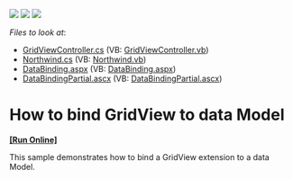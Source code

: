 <!-- default badges list -->
![](https://img.shields.io/endpoint?url=https://codecentral.devexpress.com/api/v1/VersionRange/128551101/10.2.4%2B)
[![](https://img.shields.io/badge/Open_in_DevExpress_Support_Center-FF7200?style=flat-square&logo=DevExpress&logoColor=white)](https://supportcenter.devexpress.com/ticket/details/E2830)
[![](https://img.shields.io/badge/📖_How_to_use_DevExpress_Examples-e9f6fc?style=flat-square)](https://docs.devexpress.com/GeneralInformation/403183)
<!-- default badges end -->
<!-- default file list -->
*Files to look at*:

* [GridViewController.cs](./CS/GridView.DataBinding/Controllers/GridViewController.cs) (VB: [GridViewController.vb](./VB/GridView.DataBinding/Controllers/GridViewController.vb))
* [Northwind.cs](./CS/GridView.DataBinding/Models/Northwind.cs) (VB: [Northwind.vb](./VB/GridView.DataBinding/Models/Northwind.vb))
* [DataBinding.aspx](./CS/GridView.DataBinding/Views/GridView/DataBinding.aspx) (VB: [DataBinding.aspx](./VB/GridView.DataBinding/Views/GridView/DataBinding.aspx))
* [DataBindingPartial.ascx](./CS/GridView.DataBinding/Views/GridView/DataBindingPartial.ascx) (VB: [DataBindingPartial.ascx](./VB/GridView.DataBinding/Views/GridView/DataBindingPartial.ascx))
<!-- default file list end -->
# How to bind GridView to data Model
<!-- run online -->
**[[Run Online]](https://codecentral.devexpress.com/e2830)**
<!-- run online end -->


<p>This sample demonstrates how to bind a GridView extension to a data Model.</p>

<br/>


